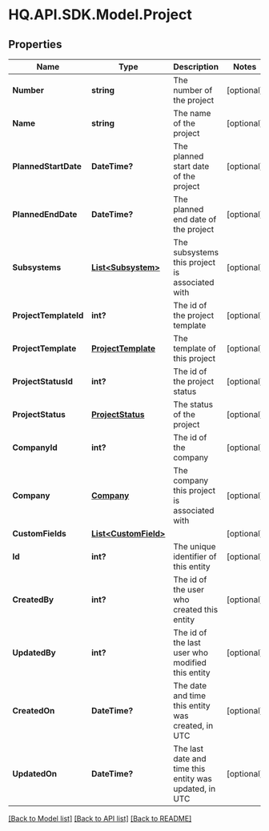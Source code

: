 # HQ.API.SDK.Model.Project
## Properties

Name | Type | Description | Notes
------------ | ------------- | ------------- | -------------
**Number** | **string** | The number of the project | [optional] 
**Name** | **string** | The name of the project | [optional] 
**PlannedStartDate** | **DateTime?** | The planned start date of the project | [optional] 
**PlannedEndDate** | **DateTime?** | The planned end date of the project | [optional] 
**Subsystems** | [**List&lt;Subsystem&gt;**](Subsystem.md) | The subsystems this project is associated with | [optional] 
**ProjectTemplateId** | **int?** | The id of the project template | [optional] 
**ProjectTemplate** | [**ProjectTemplate**](ProjectTemplate.md) | The template of this project | [optional] 
**ProjectStatusId** | **int?** | The id of the project status | [optional] 
**ProjectStatus** | [**ProjectStatus**](ProjectStatus.md) | The status of the project | [optional] 
**CompanyId** | **int?** | The id of the company | [optional] 
**Company** | [**Company**](Company.md) | The company this project is associated with | [optional] 
**CustomFields** | [**List&lt;CustomField&gt;**](CustomField.md) |  | [optional] 
**Id** | **int?** | The unique identifier of this entity | [optional] 
**CreatedBy** | **int?** | The id of the user who created this entity | [optional] 
**UpdatedBy** | **int?** | The id of the last user who modified this entity | [optional] 
**CreatedOn** | **DateTime?** | The date and time this entity was created, in UTC | [optional] 
**UpdatedOn** | **DateTime?** | The last date and time this entity was updated, in UTC | [optional] 

[[Back to Model list]](../README.md#documentation-for-models) [[Back to API list]](../README.md#documentation-for-api-endpoints) [[Back to README]](../README.md)

